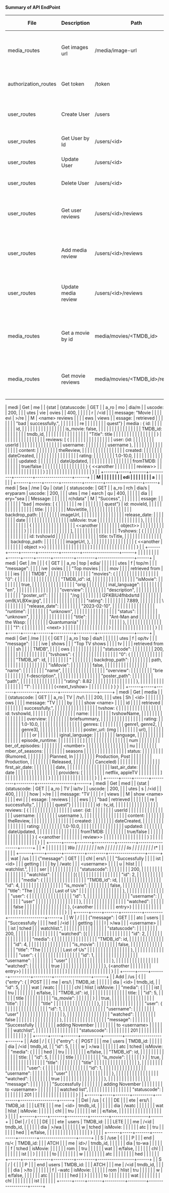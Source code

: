 **Summary of API EndPoint**

| **File** | **Description** | **Path** | **Request Body** | **Error Response** | **Response Body** | **Request Type** |
| ------ | --------------- | -------- | ---------------- | ------------------ | ----------------- | ----------------- |
| media_routes | Get images url | /media/image-url |    | {statuscode: 500,Message: “bad request”} | {"configuration": {"base_url": "http://image.tmdb.org/t/p/","poster_sizes": ["w92","w154","w185","w342","w500","w780","original"], "secure_base_url":  "https://image.tmdb.org/t/p/"},"message": "Images url configuration retrieved","statuscode": 200} | GET  |
| authorization_routes | Get token | /token | { username: username, password: password} | {statuscode: 403, Message: “Unauthorized”} | {statuscode: 201, message: “generated used: token: token}| POST |
| user_routes | Create User | /users | {name: userName, email: userEmail, username: username,password: password} | {statuscode: 400, Message: “bad request”} | {statuscode: 201, message: “User: {new_user.username} created successfully.”, user: { id: userId, name: userName, email: userEmail, username: user, password: password }} | POST |
| user_routes | Get User by Id | /users/\<id\> |  | {statuscode: 400, Message: “bad request”} | {statuscode: 200, message: “Successfully retrieved {username}”, user: { id: userId, name: Name, email: userEmail, username: user}} | GET |
| user_routes | Update User | /users/\<id\> | {name: userName, email: userEmail,} | {statuscode: 400, Message: “bad request”} | {statuscode: 200, message: “Successfully updated {username}”, user: { id: userId, name: userName, email: userEmail, username: user}} | PATCH |
| user_routes | Delete User | /users/\<id\> |  | {statuscode: 400, Message: “bad request”} | { statuscode: 200, message: “User with id: <id> successfully deleted”} | DELETE |
| user_routes | Get user reviews | /users/\<id\>/reviews |  | {statuscode: 400, Message: “bad request”} | { statuscode: 200, message: “User \<username\> reviews retrieved successfully.”, data: {  user: { userId: userId, username: username} , reviews: \[ { media: { id: TMDB_id, title: mediaTitle,    isMovie: true/false content: theReview, created: dateCreated, rating: 1.0-10.0, updated: dateUpdated, fromTMDB:false} { \<\<another review\>\> } \] } } | GET |
| user_routes | Add media review | /users/\<id\>/reviews |  { media: { TMDB_id: TMDB_id , isMovie: true/false, title: mediaTitle } content: theReview, rating: 1.0-10.0, } | {statuscode: 400, Message: “bad request”} | { statuscode: 201, message: “Success creating review for user id: media id: ”, data: { user: { id: userId, username: username }, media: { id: TMDB_id, title: mediaTitle,    isMovie: true/false}, content: theReview, created: dateCreated, rating: 1.0-10.0, updated: dateUpdated, fromTMDB: false } | POST |
| user_routes | Update media review | /users/\<id\>/reviews | { media: { TMDB_id: TMDB_id , isMovie: true/false, title: mediaTitle } content: theReview, rating: 1.0-10.0, } | {statuscode: 400, Message: “bad request”} | { statuscode: 201, message: “Success creating review for user id: media id: ”, data: { user: { id: userId, username: username }, media: { id: TMDB_id, title: mediaTitle, isMovie: true/false},  content: theReview, created: dateCreated, rating: 1.0-10.0, updated: dateUpdated, fromTMDB: false } | PATCH |
| media_routes | Get a movie by id | media/movies/\<TMDB_id\> |  | { statuscode: 500, message: ‘server error’ } | { statuscode: 200, message: “Movie \<name\> retrieved successfully.”,  movie: { TMDB_id: MovieId, title: movieTitle, overview: briefsummary, rating: 1.0-10.0, genres: \[ genre1, genre2, genre3\], posterUrl: (img url), original_language: language, runtime: (num minutes), status: (Rumored, Planned, In Production, Post Production, Released, Cancelled), release_date: date } } | GET |
| media_routes | Get movie reviews | media/movies/\<TMDB_id\>/reviews |  | { statuscode: 400, Message: “bad request” } | {statuscode: 200, message: “Movie \<name\> reviews retrieved successfully.”,  media : { id: id,  is_movie: false,  TMDB_id: tmdb_id,  “Title”: title }, reviews: \[ { user: {id: userId, username: username }, content: theReview, created: dateCreated, rating: 1.0-10.0, updated: dateUpdated, fromTMDB: true/false}, { \<\<another review\>\> } \]} | GET |




| medi | Get | me    |          | {stat   | {statuscode:     | GET  |
| a_ro | mo  | dia/m |          | uscode: | 200,             |      |
| utes | vie | ovies |          | 400,    |                  |      |
|      | r   | /\<id |          |         | message: "Movie  |      |
|      | evi | \>/re |          | M       | \<name\> reviews |      |
|      | ews | views |          | essage: | retrieved        |      |
|      |     |       |          | "bad    | successfully.",  |      |
|      |     |       |          | re      |                  |      |
|      |     |       |          | quest"} | media : { id:    |      |
|      |     |       |          |         | id,              |      |
|      |     |       |          |         |                  |      |
|      |     |       |          |         | is_movie: false, |      |
|      |     |       |          |         |                  |      |
|      |     |       |          |         | TMDB_id:         |      |
|      |     |       |          |         | tmdb_id,         |      |
|      |     |       |          |         |                  |      |
|      |     |       |          |         | "Title": title   |      |
|      |     |       |          |         |                  |      |
|      |     |       |          |         | }                |      |
|      |     |       |          |         |                  |      |
|      |     |       |          |         | reviews: \[ {    |      |
|      |     |       |          |         |                  |      |
|      |     |       |          |         | user: {id:       |      |
|      |     |       |          |         | userId           |      |
|      |     |       |          |         |                  |      |
|      |     |       |          |         | username:        |      |
|      |     |       |          |         | username },      |      |
|      |     |       |          |         |                  |      |
|      |     |       |          |         | content:         |      |
|      |     |       |          |         | theReview,       |      |
|      |     |       |          |         |                  |      |
|      |     |       |          |         | created:         |      |
|      |     |       |          |         | dateCreated,     |      |
|      |     |       |          |         |                  |      |
|      |     |       |          |         | rating:          |      |
|      |     |       |          |         | 1.0-10.0,        |      |
|      |     |       |          |         |                  |      |
|      |     |       |          |         | updated:         |      |
|      |     |       |          |         | dateUpdated,     |      |
|      |     |       |          |         |                  |      |
|      |     |       |          |         | fromTMDB:        |      |
|      |     |       |          |         | true/false       |      |
|      |     |       |          |         |                  |      |
|      |     |       |          |         | } { \<\<another  |      |
|      |     |       |          |         | review\>\>       |      |
|      |     |       |          |         |                  |      |
|      |     |       |          |         | } \]             |      |
|      |     |       |          |         |                  |      |
|      |     |       |          |         | }                |      |
+------+-----+-------+----------+---------+------------------+------+
|      | **M |       |          |         |                  |      |
|      | edi |       |          |         |                  |      |
|      | a** |       |          |         |                  |      |
+------+-----+-------+----------+---------+------------------+------+
| medi | Sea | /me   | Qu       | {stat   | { statuscode:    | GET  |
| a_ro | rch | dia/s | eryparam | uscode: | 200,             |      |
| utes | me  | earch | qu       | 400,    |                  |      |
|      | dia |       | ery="sea |         | Message:         |      |
|      |     |       | rchdata" | M       | "Success",       |      |
|      |     |       |          | essage: |                  |      |
|      |     |       |          | "bad    | movies: \[ {     |      |
|      |     |       |          | re      |                  |      |
|      |     |       |          | quest"} | id: movieId,     |      |
|      |     |       |          |         |                  |      |
|      |     |       |          |         | title:           |      |
|      |     |       |          |         | Movietitle,      |      |
|      |     |       |          |         |                  |      |
|      |     |       |          |         | backdrop_path:   |      |
|      |     |       |          |         | imageUrl,        |      |
|      |     |       |          |         |                  |      |
|      |     |       |          |         | release_date:    |      |
|      |     |       |          |         | date             |      |
|      |     |       |          |         |                  |      |
|      |     |       |          |         | isMovie: true    |      |
|      |     |       |          |         |                  |      |
|      |     |       |          |         | },               |      |
|      |     |       |          |         |                  |      |
|      |     |       |          |         | {                |      |
|      |     |       |          |         |                  |      |
|      |     |       |          |         | \<\<another      |      |
|      |     |       |          |         | object\>\>       |      |
|      |     |       |          |         |                  |      |
|      |     |       |          |         | }                |      |
|      |     |       |          |         |                  |      |
|      |     |       |          |         | \],              |      |
|      |     |       |          |         |                  |      |
|      |     |       |          |         | Tvshows: \[ {    |      |
|      |     |       |          |         |                  |      |
|      |     |       |          |         | id: tvshowId     |      |
|      |     |       |          |         |                  |      |
|      |     |       |          |         | title: tvTitle,  |      |
|      |     |       |          |         |                  |      |
|      |     |       |          |         | backdrop_path:   |      |
|      |     |       |          |         | imageUrl, },     |      |
|      |     |       |          |         |                  |      |
|      |     |       |          |         | { \<\<another    |      |
|      |     |       |          |         | object \>\>}     |      |
|      |     |       |          |         |                  |      |
|      |     |       |          |         | \]               |      |
|      |     |       |          |         |                  |      |
|      |     |       |          |         | }                |      |
+------+-----+-------+----------+---------+------------------+------+
|      |     |       |          |         |                  |      |
+------+-----+-------+----------+---------+------------------+------+
| medi | Get | /m    |          |         | {                | GET  |
| a_ro | top | edia/ |          |         |                  |      |
| utes | f   | top/m |          |         | \"message\":     |      |
|      | ive | ovies |          |         | \"Top movies     |      |
|      | mov |       |          |         | retrieved from   |      |
|      | ies |       |          |         | TMDB\",          |      |
|      |     |       |          |         |                  |      |
|      |     |       |          |         | \"movies\": {    |      |
|      |     |       |          |         |                  |      |
|      |     |       |          |         | \"0\": {         |      |
|      |     |       |          |         |                  |      |
|      |     |       |          |         | \"TMDB_id\": id, |      |
|      |     |       |          |         |                  |      |
|      |     |       |          |         | \"isMovie\":     |      |
|      |     |       |          |         | true,            |      |
|      |     |       |          |         |                  |      |
|      |     |       |          |         | \"orig           |      |
|      |     |       |          |         | inal_language\": |      |
|      |     |       |          |         | \"en\",          |      |
|      |     |       |          |         |                  |      |
|      |     |       |          |         | \"overview\":    |      |
|      |     |       |          |         | \"description\", |      |
|      |     |       |          |         |                  |      |
|      |     |       |          |         | \"poster_url\":  |      |
|      |     |       |          |         | \"/ng            |      |
|      |     |       |          |         | l2FKBlU4fhbdsrtd |      |
|      |     |       |          |         | om9LVLBXw.jpg\", |      |
|      |     |       |          |         |                  |      |
|      |     |       |          |         | \"rating\":      |      |
|      |     |       |          |         | 7.889,           |      |
|      |     |       |          |         | \                |      |
|      |     |       |          |         | "release_date\": |      |
|      |     |       |          |         | \"2023-02-10\",  |      |
|      |     |       |          |         |                  |      |
|      |     |       |          |         | \"runtime\":     |      |
|      |     |       |          |         | \"unknown\",     |      |
|      |     |       |          |         |                  |      |
|      |     |       |          |         | \"status\":      |      |
|      |     |       |          |         | \"unknown\",     |      |
|      |     |       |          |         |                  |      |
|      |     |       |          |         | \"title\":       |      |
|      |     |       |          |         | \"Ant-Man and    |      |
|      |     |       |          |         | the Wasp:        |      |
|      |     |       |          |         | Quantumania\"    |      |
|      |     |       |          |         |                  |      |
|      |     |       |          |         | },               |      |
|      |     |       |          |         |                  |      |
|      |     |       |          |         | \"1\": {         |      |
|      |     |       |          |         | \<next\> }       |      |
|      |     |       |          |         |                  |      |
|      |     |       |          |         | }                |      |
|      |     |       |          |         |                  |      |
|      |     |       |          |         | }                |      |
+------+-----+-------+----------+---------+------------------+------+
| medi | Get | /me   |          |         | {                | GET  |
| a_ro | top | dia/t |          |         |                  |      |
| utes | f   | op/tv |          |         | \"message\":     |      |
|      | ive | shows |          |         | \"Top TV shows   |      |
|      | tv  |       |          |         | retrieved from   |      |
|      | sh  |       |          |         | TMDB\",          |      |
|      | ows |       |          |         |                  |      |
|      |     |       |          |         | \"statuscode\":  |      |
|      |     |       |          |         | 200,             |      |
|      |     |       |          |         |                  |      |
|      |     |       |          |         | \"tvshows\": {   |      |
|      |     |       |          |         |                  |      |
|      |     |       |          |         | \"0\": {         |      |
|      |     |       |          |         |                  |      |
|      |     |       |          |         | \"TMDB_id\": id, |      |
|      |     |       |          |         | \"               |      |
|      |     |       |          |         | backdrop_path\": |      |
|      |     |       |          |         | path,            |      |
|      |     |       |          |         |                  |      |
|      |     |       |          |         | \"isMovie\":     |      |
|      |     |       |          |         | false,           |      |
|      |     |       |          |         |                  |      |
|      |     |       |          |         | \"name\":        |      |
|      |     |       |          |         | \"name\",        |      |
|      |     |       |          |         |                  |      |
|      |     |       |          |         | \"overview\":    |      |
|      |     |       |          |         | \"brie           |      |
|      |     |       |          |         | f-description\", |      |
|      |     |       |          |         |                  |      |
|      |     |       |          |         | \"poster_path\": |      |
|      |     |       |          |         | \"path\",        |      |
|      |     |       |          |         |                  |      |
|      |     |       |          |         | \"rating\": 8.82 |      |
|      |     |       |          |         |                  |      |
|      |     |       |          |         | },               |      |
|      |     |       |          |         |                  |      |
|      |     |       |          |         | \"1\":           |      |
|      |     |       |          |         | {\<next_tvshow\> |      |
|      |     |       |          |         | } } }            |      |
+------+-----+-------+----------+---------+------------------+------+
| medi | Get | media |          |         | {statuscode:     | GET  |
| a_ro | TV  | /tv/\ |          |         | 200,             |      |
| utes | Sh  | <id\> |          |         |                  |      |
|      | ows |       |          |         | message: "TV     |      |
|      | by  |       |          |         | show \<name\>    |      |
|      | id  |       |          |         | retrieved        |      |
|      |     |       |          |         | successfully.",  |      |
|      |     |       |          |         |                  |      |
|      |     |       |          |         | tvshow: {        |      |
|      |     |       |          |         |                  |      |
|      |     |       |          |         | id: tvshowId,    |      |
|      |     |       |          |         |                  |      |
|      |     |       |          |         | name:            |      |
|      |     |       |          |         | tvshowName,      |      |
|      |     |       |          |         |                  |      |
|      |     |       |          |         | overview:        |      |
|      |     |       |          |         | briefsummary,    |      |
|      |     |       |          |         |                  |      |
|      |     |       |          |         | rating:          |      |
|      |     |       |          |         | 1.0-10.0,        |      |
|      |     |       |          |         |                  |      |
|      |     |       |          |         | genres: \[       |      |
|      |     |       |          |         | genre1, genre2,  |      |
|      |     |       |          |         | genre3\],        |      |
|      |     |       |          |         |                  |      |
|      |     |       |          |         | poster_url: (img |      |
|      |     |       |          |         | url),            |      |
|      |     |       |          |         |                  |      |
|      |     |       |          |         | or               |      |
|      |     |       |          |         | iginal_language: |      |
|      |     |       |          |         | language,        |      |
|      |     |       |          |         |                  |      |
|      |     |       |          |         | episode_runtime: |      |
|      |     |       |          |         | \[ \]            |      |
|      |     |       |          |         |                  |      |
|      |     |       |          |         | num              |      |
|      |     |       |          |         | ber_of_episodes: |      |
|      |     |       |          |         | \<number\>       |      |
|      |     |       |          |         |                  |      |
|      |     |       |          |         | nu               |      |
|      |     |       |          |         | mber_of_seasons: |      |
|      |     |       |          |         | seasons          |      |
|      |     |       |          |         |                  |      |
|      |     |       |          |         | status:          |      |
|      |     |       |          |         | (Rumored,        |      |
|      |     |       |          |         | Planned, In      |      |
|      |     |       |          |         | Production, Post |      |
|      |     |       |          |         | Production,      |      |
|      |     |       |          |         | Released,        |      |
|      |     |       |          |         | Canceled)        |      |
|      |     |       |          |         |                  |      |
|      |     |       |          |         | first_air_date:  |      |
|      |     |       |          |         | date,            |      |
|      |     |       |          |         |                  |      |
|      |     |       |          |         | last_air_date:   |      |
|      |     |       |          |         | date             |      |
|      |     |       |          |         |                  |      |
|      |     |       |          |         | providers: \[    |      |
|      |     |       |          |         | netflix, appleTV |      |
|      |     |       |          |         | \]               |      |
|      |     |       |          |         |                  |      |
|      |     |       |          |         | }                |      |
|      |     |       |          |         |                  |      |
|      |     |       |          |         | }                |      |
+------+-----+-------+----------+---------+------------------+------+
| medi | Get | med   |          | {stat   | {statuscode:     | GET  |
| a_ro | TV  | ia/tv |          | uscode: | 200,             |      |
| utes | s   | /\<id |          | 400,    |                  |      |
|      | how | \>/re |          |         | message: "TV     |      |
|      | r   | views |          | M       | show \<name\>    |      |
|      | evi |       |          | essage: | reviews          |      |
|      | ews |       |          | "bad    | retrieved        |      |
|      |     |       |          | re      | successfully.",  |      |
|      |     |       |          | quest"} |                  |      |
|      |     |       |          |         | id : tv_id,      |      |
|      |     |       |          |         |                  |      |
|      |     |       |          |         | reviews: \[ {    |      |
|      |     |       |          |         |                  |      |
|      |     |       |          |         | user: {id:       |      |
|      |     |       |          |         | userId           |      |
|      |     |       |          |         |                  |      |
|      |     |       |          |         | username:        |      |
|      |     |       |          |         | username },      |      |
|      |     |       |          |         |                  |      |
|      |     |       |          |         | content:         |      |
|      |     |       |          |         | theReview,       |      |
|      |     |       |          |         |                  |      |
|      |     |       |          |         | created:         |      |
|      |     |       |          |         | dateCreated,     |      |
|      |     |       |          |         |                  |      |
|      |     |       |          |         | rating:          |      |
|      |     |       |          |         | 1.0-10.0,        |      |
|      |     |       |          |         |                  |      |
|      |     |       |          |         | updated:         |      |
|      |     |       |          |         | dateUpdated,     |      |
|      |     |       |          |         |                  |      |
|      |     |       |          |         | fromTMDB:        |      |
|      |     |       |          |         | true/false       |      |
|      |     |       |          |         |                  |      |
|      |     |       |          |         | } { \<\<another  |      |
|      |     |       |          |         | review\>\>       |      |
|      |     |       |          |         |                  |      |
|      |     |       |          |         | } \]             |      |
|      |     |       |          |         |                  |      |
|      |     |       |          |         | }                |      |
+------+-----+-------+----------+---------+------------------+------+
|      | *   |       |          |         |                  |      |
|      | *Wa |       |          |         |                  |      |
|      | tch |       |          |         |                  |      |
|      | lis |       |          |         |                  |      |
|      | t** |       |          |         |                  |      |
+------+-----+-------+----------+---------+------------------+------+
|      | wat | /us   |          |         | {\"message\":    | GET  |
|      | chl | ers/\ |          |         | \"Successfully   |      |
|      | ist | <id\> |          |         | getting          |      |
|      | by  | /watc |          |         | \<username\>     |      |
|      | u   | hlist |          |         | watchlist.\",    |      |
|      | ser |       |          |         |                  |      |
|      |     |       |          |         | \"statuscode\":  |      |
|      |     |       |          |         | 200,             |      |
|      |     |       |          |         |                  |      |
|      |     |       |          |         | \"watchlist\":   |      |
|      |     |       |          |         | \[{              |      |
|      |     |       |          |         |                  |      |
|      |     |       |          |         | \"id\": 2,       |      |
|      |     |       |          |         |                  |      |
|      |     |       |          |         | \"media\": {     |      |
|      |     |       |          |         |                  |      |
|      |     |       |          |         | \"TMDB_id\": id, |      |
|      |     |       |          |         |                  |      |
|      |     |       |          |         | \"id\": 4,       |      |
|      |     |       |          |         |                  |      |
|      |     |       |          |         | \"is_movie\":    |      |
|      |     |       |          |         | false,           |      |
|      |     |       |          |         |                  |      |
|      |     |       |          |         | \"title\": \"The |      |
|      |     |       |          |         | Last of Us\"     |      |
|      |     |       |          |         |                  |      |
|      |     |       |          |         | },               |      |
|      |     |       |          |         |                  |      |
|      |     |       |          |         | \"user\": {      |      |
|      |     |       |          |         |                  |      |
|      |     |       |          |         | \"id\": 1,       |      |
|      |     |       |          |         |                  |      |
|      |     |       |          |         | \"username\":    |      |
|      |     |       |          |         | \"user\"         |      |
|      |     |       |          |         |                  |      |
|      |     |       |          |         | },               |      |
|      |     |       |          |         |                  |      |
|      |     |       |          |         | \"watched\":     |      |
|      |     |       |          |         | false            |      |
|      |     |       |          |         |                  |      |
|      |     |       |          |         | }, {\<another    |      |
|      |     |       |          |         | entry\>}         |      |
|      |     |       |          |         |                  |      |
|      |     |       |          |         | \]               |      |
|      |     |       |          |         |                  |      |
|      |     |       |          |         | }                |      |
+------+-----+-------+----------+---------+------------------+------+
|      | W   | /     |          |         | {\"message\":    | GET  |
|      | atc | users |          |         | \"Successfully   |      |
|      | hed | /\<id |          |         | getting          |      |
|      | l   | \>/wa |          |         | \<username\>     |      |
|      | ist | tched |          |         | watchlist.\",    |      |
|      |     |       |          |         |                  |      |
|      |     |       |          |         | \"statuscode\":  |      |
|      |     |       |          |         | 200,             |      |
|      |     |       |          |         |                  |      |
|      |     |       |          |         | \"watched\": \[{ |      |
|      |     |       |          |         |                  |      |
|      |     |       |          |         | \"id\": 2,       |      |
|      |     |       |          |         |                  |      |
|      |     |       |          |         | \"media\": {     |      |
|      |     |       |          |         |                  |      |
|      |     |       |          |         | \"TMDB_id\": id, |      |
|      |     |       |          |         |                  |      |
|      |     |       |          |         | \"id\": 4,       |      |
|      |     |       |          |         |                  |      |
|      |     |       |          |         | \"is_movie\":    |      |
|      |     |       |          |         | false,           |      |
|      |     |       |          |         |                  |      |
|      |     |       |          |         | \"title\": \"The |      |
|      |     |       |          |         | Last of Us\"     |      |
|      |     |       |          |         |                  |      |
|      |     |       |          |         | },               |      |
|      |     |       |          |         |                  |      |
|      |     |       |          |         | \"user\": {      |      |
|      |     |       |          |         |                  |      |
|      |     |       |          |         | \"id\": 1,       |      |
|      |     |       |          |         |                  |      |
|      |     |       |          |         | \"username\":    |      |
|      |     |       |          |         | \"user\"         |      |
|      |     |       |          |         |                  |      |
|      |     |       |          |         | },               |      |
|      |     |       |          |         |                  |      |
|      |     |       |          |         | \"watched\":     |      |
|      |     |       |          |         | true             |      |
|      |     |       |          |         |                  |      |
|      |     |       |          |         | }, {\<another    |      |
|      |     |       |          |         | entry\>}         |      |
|      |     |       |          |         |                  |      |
|      |     |       |          |         | \]               |      |
|      |     |       |          |         |                  |      |
|      |     |       |          |         | }                |      |
+------+-----+-------+----------+---------+------------------+------+
|      | Add | /us   | {        |         | {\"entry\": {    | POST |
|      | me  | ers/\ | TMDB_id: |         |                  |      |
|      | dia | <id\> | tmdb_id, |         | \"id\": 5,       |      |
|      | wat | /watc |          |         |                  |      |
|      | chl | hlist | isMovie: |         | \"media\": {     |      |
|      | ist |       | tru      |         |                  |      |
|      |     |       | e/false, |         | \"TMDB_id\": id, |      |
|      |     |       |          |         |                  |      |
|      |     |       | title:   |         | \"id\": 5,       |      |
|      |     |       | title    |         |                  |      |
|      |     |       |          |         | \"is_movie\":    |      |
|      |     |       | }        |         | true,            |      |
|      |     |       |          |         |                  |      |
|      |     |       |          |         | \"title\":       |      |
|      |     |       |          |         | "title"          |      |
|      |     |       |          |         |                  |      |
|      |     |       |          |         | },               |      |
|      |     |       |          |         |                  |      |
|      |     |       |          |         | \"user\": {      |      |
|      |     |       |          |         |                  |      |
|      |     |       |          |         | \"id\": 1,       |      |
|      |     |       |          |         |                  |      |
|      |     |       |          |         | \"username\":    |      |
|      |     |       |          |         | \"user\"         |      |
|      |     |       |          |         |                  |      |
|      |     |       |          |         | },               |      |
|      |     |       |          |         |                  |      |
|      |     |       |          |         | \"watched\":     |      |
|      |     |       |          |         | false            |      |
|      |     |       |          |         |                  |      |
|      |     |       |          |         | },               |      |
|      |     |       |          |         |                  |      |
|      |     |       |          |         | \"message\":     |      |
|      |     |       |          |         | \"Successfully   |      |
|      |     |       |          |         | adding November  |      |
|      |     |       |          |         | to \<username\>  |      |
|      |     |       |          |         | watchlist\",     |      |
|      |     |       |          |         |                  |      |
|      |     |       |          |         | \"statuscode\":  |      |
|      |     |       |          |         | 201              |      |
|      |     |       |          |         |                  |      |
|      |     |       |          |         | }                |      |
+------+-----+-------+----------+---------+------------------+------+
|      | Add | /     | {        |         | {\"entry\": {    | POST |
|      | me  | users | TMDB_id: |         |                  |      |
|      | dia | /\<id | tmdb_id, |         | \"id\": 5,       |      |
|      | w   | \>/wa |          |         |                  |      |
|      | atc | tched | isMovie: |         | \"media\": {     |      |
|      | hed |       | tru      |         |                  |      |
|      |     |       | e/false, |         | \"TMDB_id\": id, |      |
|      |     |       |          |         |                  |      |
|      |     |       | title:   |         | \"id\": 5,       |      |
|      |     |       | title    |         |                  |      |
|      |     |       |          |         | \"is_movie\":    |      |
|      |     |       | }        |         | true,            |      |
|      |     |       |          |         |                  |      |
|      |     |       |          |         | \"title\":       |      |
|      |     |       |          |         | "title"          |      |
|      |     |       |          |         |                  |      |
|      |     |       |          |         | },               |      |
|      |     |       |          |         |                  |      |
|      |     |       |          |         | \"user\": {      |      |
|      |     |       |          |         |                  |      |
|      |     |       |          |         | \"id\": 1,       |      |
|      |     |       |          |         |                  |      |
|      |     |       |          |         | \"username\":    |      |
|      |     |       |          |         | \"user\"         |      |
|      |     |       |          |         |                  |      |
|      |     |       |          |         | },               |      |
|      |     |       |          |         |                  |      |
|      |     |       |          |         | \"watched\":     |      |
|      |     |       |          |         | true             |      |
|      |     |       |          |         |                  |      |
|      |     |       |          |         | },               |      |
|      |     |       |          |         |                  |      |
|      |     |       |          |         | \"message\":     |      |
|      |     |       |          |         | \"Successfully   |      |
|      |     |       |          |         | adding November  |      |
|      |     |       |          |         | to \<username\>  |      |
|      |     |       |          |         | watched list\",  |      |
|      |     |       |          |         |                  |      |
|      |     |       |          |         | \"statuscode\":  |      |
|      |     |       |          |         | 201              |      |
|      |     |       |          |         |                  |      |
|      |     |       |          |         | }                |      |
+------+-----+-------+----------+---------+------------------+------+
|      | Del | /us   | {        |         |                  | DE   |
|      | ete | ers/\ | TMDB_id: |         |                  | LETE |
|      | me  | <id\> | tmdb_id, |         |                  |      |
|      | dia | /watc |          |         |                  |      |
|      | wat | hlist | isMovie: |         |                  |      |
|      | chl |       | tru      |         |                  |      |
|      | ist |       | e/false, |         |                  |      |
|      |     |       |          |         |                  |      |
|      |     |       | }        |         |                  |      |
+------+-----+-------+----------+---------+------------------+------+
|      | Del | /     | {        |         |                  | DE   |
|      | ete | users | TMDB_id: |         |                  | LETE |
|      | me  | /\<id | tmdb_id, |         |                  |      |
|      | dia | \>/wa |          |         |                  |      |
|      | w   | tched | isMovie: |         |                  |      |
|      | atc |       | tru      |         |                  |      |
|      | hed |       | e/false, |         |                  |      |
|      |     |       |          |         |                  |      |
|      |     |       | }        |         |                  |      |
+------+-----+-------+----------+---------+------------------+------+
|      | S   | /use  | {        |         |                  | P    |
|      | end | rs/\< | TMDB_id: |         |                  | ATCH |
|      | me  | id\>/ | tmdb_id, |         |                  |      |
|      | dia | to-wa |          |         |                  |      |
|      | f   | tched | isMovie: |         |                  |      |
|      | rom |       | tru      |         |                  |      |
|      | wat |       | e/false, |         |                  |      |
|      | chl |       |          |         |                  |      |
|      | ist |       | }        |         |                  |      |
|      | to  |       |          |         |                  |      |
|      | w   |       |          |         |                  |      |
|      | atc |       |          |         |                  |      |
|      | hed |       |          |         |                  |      |
+------+-----+-------+----------+---------+------------------+------+
|      | S   | /     | {        |         |                  | P    |
|      | end | users | TMDB_id: |         |                  | ATCH |
|      | me  | /\<id | tmdb_id, |         |                  |      |
|      | dia | \>/to |          |         |                  |      |
|      | f   | -watc | isMovie: |         |                  |      |
|      | rom | hlist | tru      |         |                  |      |
|      | w   |       | e/false, |         |                  |      |
|      | atc |       |          |         |                  |      |
|      | hed |       | }        |         |                  |      |
|      | to  |       |          |         |                  |      |
|      | wat |       |          |         |                  |      |
|      | chl |       |          |         |                  |      |
|      | ist |       |          |         |                  |      |
+------+-----+-------+----------+---------+------------------+------+
